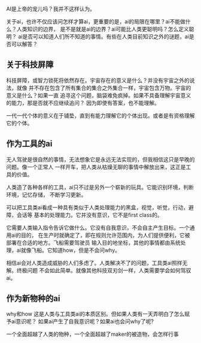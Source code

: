 AI是上帝的宠儿吗？我并不这样认为。

关于ai，也许不仅应该问怎样才算ai，更重要的是，ai的局限在哪里？ai不能做什么？人类知识的边界，
是不是就是ai的边界？ai可能比人类更聪明吗？怎么定义聪明？
ai是否可以知道人们所不知道的事情。有些在人类目前知识之外的谜题，ai是否可以解答？


关于科技屏障
-------------
科技屏障，或智力锁死将依然存在。宇宙存在的意义是什么？并没有宇宙之外的说法，就像
并不存在包含了所有集合的集合之外集合一样，宇宙包含万物。宇宙的意义是什么？如果一直
追寻这个问题，脑袋难免疯掉。如果不具备理解宇宙意义的能力，那是否就不应继续追问？
因为即使有答案，也不能理解。

一代一代个体的意义在于铺垫，直到有能力理解它的个体出现。或者是有资格理解它的个体。


作为工具的ai
-------------
无人驾驶是很自然的事情，无法想象它是永远无法实现的，但我相信这只是早晚的问题。像一个正常人
一样开车，把人类从枯燥无聊的事情中解放出来，这正是工具的价值。

人类造了各种各样的工具，ai只不过是另外一个崭新的玩具。它能识别环境，判断环境，记忆存储，
不断学习更新。

可以把工具类ai看成一种具有类似于人类处理能力的黑盒，视觉，听觉，行动，避障，会话等
基本的处理能力。它并没有意识，它不是first class的。

它需要人类输入指令告诉它做什么。它没有自我意识，不会自主产生目标。一个通用ai的目的，
在生产时就确定了，即在规则允许范围内，为人们提供便利，它被部署在合适的地方。飞船需要驾驶员
输入目的地坐标，其他的事情都由系统处理，ai就像飞船。它知道how，但是不会问why。

相信ai会对人类造成威胁的人们多虑了。人类解决不了的问题，工具类ai照样无解。终极问题
不会如此简单。就像其他科技双刃剑一样，人类需要学会如何驾驭ai。


作为新物种的ai
-----------------
why和how 这是人类与工具类ai的本质区别。但如果人类有一天弄明白了怎么赋予ai意识呢？
如果ai产生了自我意识呢？如果ai也会问why了呢?

一个全面超越了人类的物种，一个全面超越了maker的被造物，会怎样行事
